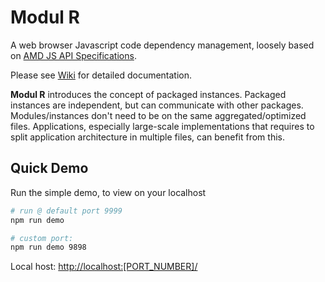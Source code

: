 # Modul R


A web browser Javascript code dependency management, loosely based on [AMD JS API Specifications](https://github.com/amdjs/amdjs-api/wiki/AMD).

Please see [Wiki](https://github.com/mitzerh/ModulR/wiki) for detailed documentation.

**Modul R** introduces the concept of packaged instances. Packaged instances are independent, but can communicate with other packages. Modules/instances don't need to be on the same aggregated/optimized files. Applications, especially large-scale implementations that requires to split application architecture in multiple files, can benefit from this.


## Quick Demo

Run the simple demo, to view on your localhost

```bash
# run @ default port 9999
npm run demo

# custom port:
npm run demo 9898

```

Local host: [http://localhost:[PORT_NUMBER]/](http://localhost:[PORT_NUMBER]/)

